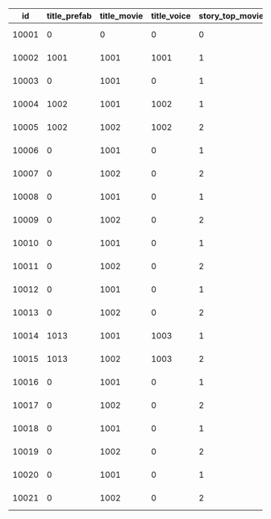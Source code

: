 |id|title_prefab|title_movie|title_voice|story_top_movie|quest_top_movie|profile_logo|watched_story_id|start_time|end_time|
| --- | --- | --- | --- | --- | --- | --- | --- | --- | --- |
|10001|0|0|0|0|0|0|0|2020/01/01 0:00:00|2021/04/17 8:59:59|
|10002|1001|1001|1001|1|1|0|0|2021/04/17 9:00:00|2021/05/01 10:59:59|
|10003|0|1001|0|1|1|0|0|2021/05/01 11:00:00|2022/02/28 8:59:59|
|10004|1002|1001|1002|1|1|1002|0|2022/04/15 11:00:00|2022/05/15 10:59:59|
|10005|1002|1002|1002|2|2|1002|2015009|2022/04/15 11:00:00|2022/05/15 10:59:59|
|10006|0|1001|0|1|1|0|0|2022/02/28 9:00:00|2022/04/15 10:59:59|
|10007|0|1002|0|2|2|0|2015009|2022/02/28 9:00:00|2022/04/15 10:59:59|
|10008|0|1001|0|1|1|0|0|2022/05/15 11:00:00|2022/10/14 10:59:59|
|10009|0|1002|0|2|2|0|2015009|2022/05/15 11:00:00|2022/10/14 10:59:59|
|10010|0|1001|0|1|1|1003|0|2022/10/14 11:00:00|2022/10/31 10:59:59|
|10011|0|1002|0|2|2|1003|2015009|2022/10/14 11:00:00|2022/10/31 10:59:59|
|10012|0|1001|0|1|1|0|0|2022/10/31 11:00:00|2023/04/12 08:59:59|
|10013|0|1002|0|2|2|0|2015009|2022/10/31 11:00:00|2023/04/12 08:59:59|
|10014|1013|1001|1003|1|1|1004|0|2023/04/12 09:00:00|2023/04/28 10:59:59|
|10015|1013|1002|1003|2|2|1004|2015009|2023/04/12 09:00:00|2023/04/28 10:59:59|
|10016|0|1001|0|1|1|0|0|2023/04/28 11:00:00|2023/10/17 11:00:00|
|10017|0|1002|0|2|2|0|2015009|2023/04/28 11:00:00|2023/10/17 11:00:00|
|10018|0|1001|0|1|1|1005|0|2023/10/17 12:00:00|2023/11/02 11:59:59|
|10019|0|1002|0|2|2|1005|2015009|2023/10/17 12:00:00|2023/11/02 11:59:59|
|10020|0|1001|0|1|1|0|0|2023/11/02 12:00:00|2099/12/31 23:59:59|
|10021|0|1002|0|2|2|0|2015009|2023/11/02 12:00:00|2099/12/31 23:59:59|